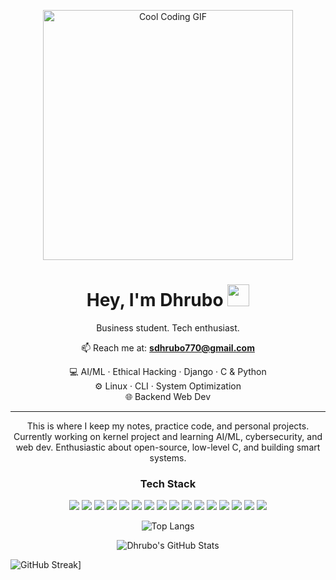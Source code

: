 <p align="center">
  <img src="https://media1.giphy.com/media/v1.Y2lkPTc5MGI3NjExOXh1d2FiZ2Z1cGh1eG54Z3k1aXJxNjJtNzV1c2V6MmM3NGd5cjM4cSZlcD12MV9pbnRlcm5hbF9naWZfYnlfaWQmY3Q9Zw/iIqmM5tTjmpOB9mpbn/giphy.gif" width="400" alt="Cool Coding GIF"/>
</p>

<h1 align="center">Hey, I'm Dhrubo <img src="https://github.com/rajput2107/rajput2107/blob/master/Assets/Hi.gif" width="35"></h1>

<p align="center">
  Business student. Tech enthusiast.
</p>

<p align="center">
  📫 Reach me at: <a href="mailto:sdhrubo770@gmail.com"><strong>sdhrubo770@gmail.com</strong></a>
</p>

<p align="center">
  💻 AI/ML · Ethical Hacking · Django · C & Python <br>
  ⚙️ Linux · CLI · System Optimization <br>
  🌐 Backend Web Dev
</p>

---

<p align="center">
  This is where I keep my notes, practice code, and personal projects.  
 Currently working on kernel project and  learning AI/ML, cybersecurity, and web dev.  
 Enthusiastic about open-source, low-level C, and building smart systems.
</p>
 

<h3 align="center">Tech Stack</h3>

<p align="center">
  <img src="https://img.shields.io/badge/Python-3776AB?style=for-the-badge&logo=python&logoColor=white"/>
  <img src="https://img.shields.io/badge/C-00599C?style=for-the-badge&logo=c&logoColor=white"/>
  <img src="https://img.shields.io/badge/Django-092E20?style=for-the-badge&logo=django&logoColor=white"/>
  <img src="https://img.shields.io/badge/Linux-FCC624?style=for-the-badge&logo=linux&logoColor=black"/>
  <img src="https://img.shields.io/badge/Bash-4EAA25?style=for-the-badge&logo=gnu-bash&logoColor=white"/>
  <img src="https://img.shields.io/badge/HTML5-E34F26?style=for-the-badge&logo=html5&logoColor=white"/>
  <img src="https://img.shields.io/badge/CSS3-1572B6?style=for-the-badge&logo=css3&logoColor=white"/>
  <img src="https://img.shields.io/badge/JavaScript-F7DF1E?style=for-the-badge&logo=javascript&logoColor=black"/>
  <img src="https://img.shields.io/badge/MongoDB-47A248?style=for-the-badge&logo=mongodb&logoColor=white"/>
  <img src="https://img.shields.io/badge/SQL-025E8C?style=for-the-badge&logo=postgresql&logoColor=white"/>
  <img src="https://img.shields.io/badge/Git-F05032?style=for-the-badge&logo=git&logoColor=white"/>
  <!-- CSS Frameworks -->
  <img src="https://img.shields.io/badge/Tailwind_CSS-06B6D4?style=for-the-badge&logo=tailwindcss&logoColor=white"/>
  <img src="https://img.shields.io/badge/Bootstrap-7952B3?style=for-the-badge&logo=bootstrap&logoColor=white"/>
  <img src="https://img.shields.io/badge/Sass-CC6699?style=for-the-badge&logo=sass&logoColor=white"/>
  <img src="https://img.shields.io/badge/Material_UI-0081CB?style=for-the-badge&logo=mui&logoColor=white"/>
  <img src="https://img.shields.io/badge/Animate.css-FF6F61?style=for-the-badge&logo=css3&logoColor=white"/>
</p>

<div align="center">

<!-- Top Languages -->
![Top Langs](https://github-readme-stats.vercel.app/api/top-langs/?username=dhrubo-10&layout=compact&theme=radical&count_private=true&border_radius=10&hide=html,css&langs_count=8&card_width=420)
</div>
<div align="center">

![Dhrubo's GitHub Stats](https://github-readme-stats.vercel.app/api?username=dhrubo-10&show_icons=true&count_private=true&include_all_commits=true&theme=radical&border_radius=10&card_width=400)
</div>

![GitHub Streak](https://streak-stats.demolab.com?user=dhrubo-10&theme=radical&date_format=j%20M%5B%20Y%5D&border_radius=10)]



<div align="center">

<!-- GitHub Stats Card -->
 <!-- ![Dhrubo's GitHub Stats](https://github-readme-stats.vercel.app/api?username=dhrubo-10&show_icons=true&theme=tokyonight&hide_border=true) -->


</div>



